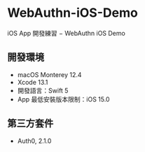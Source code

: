 # WebAuthn-iOS-Demo

iOS App 開發練習 − WebAuthn iOS Demo

## 開發環境
* macOS Monterey 12.4
* Xcode 13.1
* 開發語言：Swift 5
* App 最低安裝版本限制：iOS 15.0

## 第三方套件
* Auth0, 2.1.0

